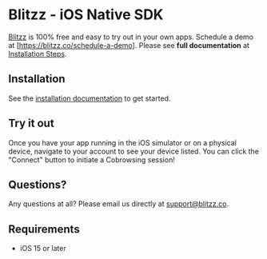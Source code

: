 # Blitzz - iOS Native SDK
[Blitzz](https://blitzz.co) is 100% free and easy to try out in your own apps.
Schedule a demo at [https://blitzz.co/schedule-a-demo].
Please see **full documentation** at [Installation Steps](https://help.blitzz.co/en/support/solutions/44000818327).
## Installation
See the [installation documentation](http://help.blitzz.co/en/support/solutions/44000818327) to get started.
## Try it out
Once you have your app running in the iOS simulator or on a physical device, navigate to your account to see your device listed. You can click the "Connect" button to initiate a Cobrowsing session!
## Questions?
Any questions at all? Please email us directly at [support@blitzz.co](mailto:support@blitzz.co).
## Requirements
* iOS 15 or later
